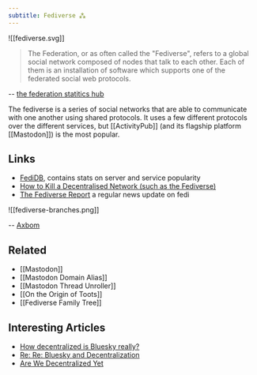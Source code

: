 ```yaml
---
subtitle: Fediverse ⁂
---
```


![[fediverse.svg]]

> The Federation, or as often called the "Fediverse", refers to a global social network composed of nodes that talk to each other. Each of them is an installation of software which supports one of the federated social web protocols.

-- [the federation statitics hub](https://the-federation.info/)

The fediverse is a series of social networks that are able to communicate with one another using shared protocols.  It uses a few different protocols over the different services, but [[ActivityPub]] (and its flagship platform [[Mastodon]]) is the most popular.

## Links

- [FediDB](https://fedidb.org/), contains stats on server and service popularity
- [How to Kill a Decentralised Network (such as the Fediverse)](https://ploum.net/2023-06-23-how-to-kill-decentralised-networks.html)
- [The Fediverse Report](https://fediversereport.com/) a regular news update on fedi

![[fediverse-branches.png]]

-- [Axbom](https://axbom.com/fediverse/)

## Related

- [[Mastodon]]
- [[Mastodon Domain Alias]]
- [[Mastodon Thread Unroller]]
- [[On the Origin of Toots]]
- [[Fediverse Family Tree]]


## Interesting Articles

- [How decentralized is Bluesky really?](https://dustycloud.org/blog/how-decentralized-is-bluesky/)
- [Re: Re: Bluesky and Decentralization](https://dustycloud.org/blog/re-re-bluesky-decentralization/#f)
- [Are We Decentralized Yet](https://arewedecentralizedyet.online/)
